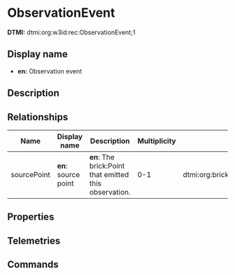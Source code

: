 # ObservationEvent
**DTMI:** dtmi:org:w3id:rec:ObservationEvent;1
## Display name
- **en:** Observation event
## Description
## Relationships
|Name|Display name|Description|Multiplicity|Target|Properties|
|-|-|-|-|-|-|
|sourcePoint|**en**: source point|**en**: The brick:Point that emitted this observation.|0-1|dtmi:org:brickschema:schema:Brick:Point;1|
## Properties
## Telemetries
## Commands
